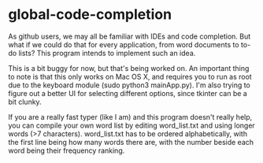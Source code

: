 # global-code-completion
As github users, we may all be familiar with IDEs and code completion. But what if we could do that for every application, from word documents to to-do lists? This program intends to implement such an idea.

This is a bit buggy for now, but that's being worked on. An important thing to note is that this only works on Mac OS X, and requires you to run as root due to the keyboard module (sudo python3 mainApp.py). I'm also trying to figure out a better UI for selecting different options, since tkinter can be a bit clunky.

If you are a really fast typer (like I am) and this program doesn't really help, you can compile your own word list by editing word_list.txt and using longer words (>7 characters). word_list.txt has to be ordered alphabetically, with the first line being how many words there are, with the number beside each word being their frequency ranking.
